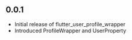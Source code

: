 ## 0.0.1

- Initial release of flutter_user_profile_wrapper
- Introduced ProfileWrapper and UserProperty



